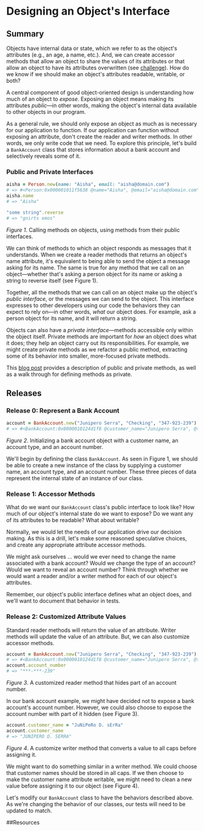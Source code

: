 # Designing an Object's Interface

## Summary
Objects have internal data or state, which we refer to as the object's attributes (e.g., an age, a name, etc.).  And, we can create accessor methods that allow an object to share the values of its attributes or that allow an object to have its attributes overwritten (see [challenge][accessor challenge]).  How do we know if we should make an object's attributes readable, writable, or both?

A central component of good object-oriented design is understanding how much of an object to *expose*.  Exposing an object means making its attributes *public*—in other words, making the object's internal data available to other objects in our program.

As a general rule, we should only expose an object as much as is necessary for our application to function.  If our application can function without exposing an attribute, don't create the reader and writer methods.  In other words, we only write code that we need.  To explore this principle, let's build a `BankAccount` class that stores information about a bank account and selectively reveals some of it.


### Public and Private Interfaces
```ruby
aisha = Person.new(name: "Aisha", email: "aisha@domain.com")
# => #<Person:0x000001011f5638 @name="Aisha", @email="aisha@domain.com">
aisha.name
# => "Aisha"

"some string".reverse
# => "gnirts emos"
```  
*Figure 1*.  Calling methods on objects, using methods from their public interfaces.

We can think of methods to which an object responds as messages that it understands.  When we create a reader methods that returns an object's name attribute, it's equivalent to being able to send the object a message asking for its name.  The same is true for any method that we call on an object—whether that's asking a person object for its name or asking a string to reverse itself (see Figure 1).

Together, all the methods that we can call on an object make up the object's *public interface*, or the messages we can send to the object.  This interface expresses to other developers using our code the behaviors they can expect to rely on—in other words, *what* our object does.  For example, ask a person object for its name, and it will return a string.

Objects can also have a *private interface*—methods accessible only within the object itself.  Private methods are important for *how* an object does what it does; they help an object carry out its responsibilities.  For example, we might create private methods as we refactor a public method, extracting some of its behavior into smaller, more-focused private methods.  

This [blog post][] provides a description of public and private methods, as well as a walk through for defining methods as private.


## Releases
### Release 0: Represent a Bank Account
```ruby
account = BankAccount.new("Junipero Serra", "Checking", "347-923-239")
# => #<BankAccount:0x0000010124d1f8 @customer_name="Junipero Serra", @type="Checking", @account_number="347-923-239">
```
*Figure 2*.  Initializing a bank account object with a customer name, an account type, and an account number.

We'll begin by defining the class `BankAccount`.  As seen in Figure 1, we should be able to create a new instance of the class by supplying a customer name, an account type, and an account number.  These three pieces of data represent the internal state of an instance of our class.


### Release 1:  Accessor Methods
What do we want our `BankAccount` class's public interface to look like? How much of our object's internal state do we want to expose?  Do we want any of its attributes to be readable? What about writable?

Normally, we would let the needs of our application drive our decision making.  As this is a drill, let's make some reasoned speculative choices, and create any appropriate attribute accessor methods.

We might ask ourselves ... would we ever need to change the name associated with a bank account?  Would we change the type of an account?  Would we want to reveal an account number?  Think through whether we would want a reader and/or a writer method for each of our object's attributes.

Remember, our object's public interface defines what an object does, and we'll want to document that behavior in tests.


### Release 2:  Customized Attribute Values
Standard reader methods will return the value of an attribute.  Writer methods will update the value of an attribute.  But, we can also customize accessor methods.

```ruby
account = BankAccount.new("Junipero Serra", "Checking", "347-923-239")
# => #<BankAccount:0x0000010124d1f8 @customer_name="Junipero Serra", @type="Checking", @account_number="347-923-239">
account.account_number
# => "***-***-239"
```
*Figure 3*. A customized reader method that hides part of an account number.

In our bank account example, we might have decided not to expose a bank account's account number.  However, we could also choose to expose the account number with part of it hidden (see Figure 3).

```ruby
account.customer_name = "JuNiPeRo D. sErRa"
account.customer_name
# => "JUNIPERO D. SERRA"
```
*Figure 4*. A customize writer method that converts a value to all caps before assigning it.

We might want to do something similar in a writer method.  We could choose that customer names should be stored in all caps.  If we then choose to make the customer name attribute writable, we might need to clean a new value before assigning it to our object (see Figure 4).

Let's modify our `BankAccount` class to have the behaviors described above.  As we're changing the behavior of our classes, our tests will need to be updated to match.  


##Resources

[accessor challenge]: ../../../ruby-drill-accessor-methods-challenge
[blog post]: http://culttt.com/2015/06/03/the-difference-between-public-protected-and-private-methods-in-ruby/
